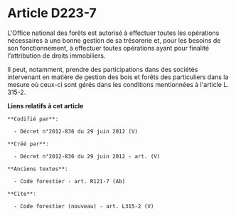 # Article D223-7

L'Office national des forêts est autorisé à effectuer toutes les opérations nécessaires à une bonne gestion de sa trésorerie
et, pour les besoins de son fonctionnement, à effectuer toutes opérations ayant pour finalité l'attribution de droits
immobiliers.

Il peut, notamment, prendre des participations dans des sociétés intervenant en matière de gestion des bois et forêts des
particuliers dans la mesure où ceux-ci sont gérés dans les conditions mentionnées à l'article L. 315-2.

**Liens relatifs à cet article**

	**Codifié par**:

	  - Décret n°2012-836 du 29 juin 2012 (V)

	**Créé par**:

	  - Décret n°2012-836 du 29 juin 2012 - art. (V)

	**Anciens textes**:

	  - Code forestier - art. R121-7 (Ab)

	**Cite**:

	  - Code forestier (nouveau) - art. L315-2 (V)
